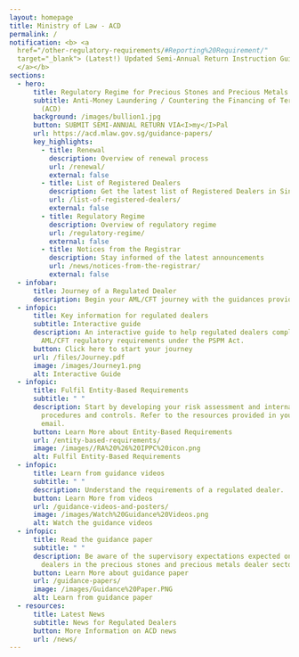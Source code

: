 ```yaml
---
layout: homepage
title: Ministry of Law - ACD
permalink: /
notification: <b> <a
  href="/other-regulatory-requirements/#Reporting%20Requirement/"
  target="_blank"> (Latest!) Updated Semi-Annual Return Instruction Guide
  </a></b>
sections:
  - hero:
      title: Regulatory Regime for Precious Stones and Precious Metals Dealers
      subtitle: Anti-Money Laundering / Countering the Financing of Terrorism Division
        (ACD)
      background: /images/bullion1.jpg
      button: SUBMIT SEMI-ANNUAL RETURN VIA<I>my</I>Pal
      url: https://acd.mlaw.gov.sg/guidance-papers/
      key_highlights:
        - title: Renewal
          description: Overview of renewal process
          url: /renewal/
          external: false
        - title: List of Registered Dealers
          description: Get the latest list of Registered Dealers in Singapore
          url: /list-of-registered-dealers/
          external: false
        - title: Regulatory Regime
          description: Overview of regulatory regime
          url: /regulatory-regime/
          external: false
        - title: Notices from the Registrar
          description: Stay informed of the latest announcements
          url: /news/notices-from-the-registrar/
          external: false
  - infobar:
      title: Journey of a Regulated Dealer
      description: Begin your AML/CFT journey with the guidances provided below
  - infopic:
      title: Key information for regulated dealers
      subtitle: Interactive guide
      description: An interactive guide to help regulated dealers comply with the
        AML/CFT regulatory requirements under the PSPM Act.
      button: Click here to start your journey
      url: /files/Journey.pdf
      image: /images/Journey1.png
      alt: Interactive Guide
  - infopic:
      title: Fulfil Entity-Based Requirements
      subtitle: " "
      description: Start by developing your risk assessment and internal policies,
        procedures and controls. Refer to the resources provided in your welcome
        email.
      button: Learn More about Entity-Based Requirements
      url: /entity-based-requirements/
      image: /images//RA%20%26%20IPPC%20icon.png
      alt: Fulfil Entity-Based Requirements
  - infopic:
      title: Learn from guidance videos
      subtitle: " "
      description: Understand the requirements of a regulated dealer.
      button: Learn More from videos
      url: /guidance-videos-and-posters/
      image: /images/Watch%20Guidance%20Videos.png
      alt: Watch the guidance videos
  - infopic:
      title: Read the guidance paper
      subtitle: " "
      description: Be aware of the supervisory expectations expected on regulated
        dealers in the precious stones and precious metals dealer sector.
      button: Learn More about guidance paper
      url: /guidance-papers/
      image: /images/Guidance%20Paper.PNG
      alt: Learn from guidance paper
  - resources:
      title: Latest News
      subtitle: News for Regulated Dealers
      button: More Information on ACD news
      url: /news/
---
```

